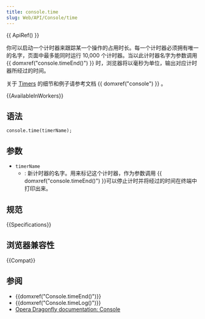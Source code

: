 ```yaml
---
title: console.time
slug: Web/API/Console/time
---
```

{{ ApiRef() }}

你可以启动一个计时器来跟踪某一个操作的占用时长。每一个计时器必须拥有唯一的名字，页面中最多能同时运行 10,000 个计时器。当以此计时器名字为参数调用 {{ domxref("console.timeEnd()") }} 时，浏览器将以毫秒为单位，输出对应计时器所经过的时间。

关于 [Timers](/zh-CN/DOM/console#Timers) 的细节和例子请参考文档 {{ domxref("console") }} 。

{{AvailableInWorkers}}

## 语法

```plain
console.time(timerName);
```

## 参数

- `timerName`
  - : 新计时器的名字。用来标记这个计时器，作为参数调用 {{ domxref("console.timeEnd()") }}可以停止计时并将经过的时间在终端中打印出来。

## 规范

{{Specifications}}

## 浏览器兼容性

{{Compat}}

## 参阅

- {{domxref("Console.timeEnd()")}}
- {{domxref("Console.timeLog()")}}
- [Opera Dragonfly documentation: Console](http://www.opera.com/dragonfly/documentation/console/)
